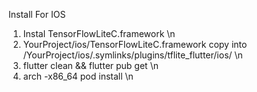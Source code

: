 Install For IOS

1. Instal TensorFlowLiteC.framework \n
2. YourProject/ios/TensorFlowLiteC.framework copy into /YourProject/ios/.symlinks/plugins/tflite_flutter/ios/ \n
3. flutter clean && flutter pub get \n
4. arch -x86_64 pod install \n